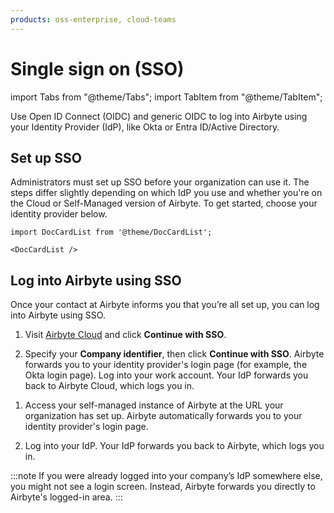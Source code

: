 ```yaml
---
products: oss-enterprise, cloud-teams
---
```


# Single sign on (SSO)

import Tabs from "@theme/Tabs";
import TabItem from "@theme/TabItem";

Use Open ID Connect (OIDC) and generic OIDC to log into Airbyte using your Identity Provider (IdP), like Okta or Entra ID/Active Directory.

## Set up SSO

Administrators must set up SSO before your organization can use it. The steps differ slightly depending on which IdP you use and whether you're on the Cloud or Self-Managed version of Airbyte. To get started, choose your identity provider below.

```mdx-code-block
import DocCardList from '@theme/DocCardList';

<DocCardList />
```

## Log into Airbyte using SSO

<Tabs groupId="product">
<TabItem value="cloud" label="Cloud">

Once your contact at Airbyte informs you that you’re all set up, you can log into Airbyte using SSO. 

1. Visit [Airbyte Cloud](https://cloud.airbyte.com) and click **Continue with SSO**.

2. Specify your **Company identifier**, then click **Continue with SSO**. Airbyte forwards you to your identity provider's login page (for example, the Okta login page). Log into your work account. Your IdP forwards you back to Airbyte Cloud, which logs you in.

</TabItem>
<TabItem value="self-managed" label="Self-Managed">

1. Access your self-managed instance of Airbyte at the URL your organization has set up. Airbyte automatically forwards you to your identity provider's login page.

2. Log into your IdP. Your IdP forwards you back to Airbyte, which logs you in.

</TabItem>
</Tabs>

:::note
If you were already logged into your company’s IdP somewhere else, you might not see a login screen. Instead, Airbyte forwards you directly to Airbyte's logged-in area.
:::
